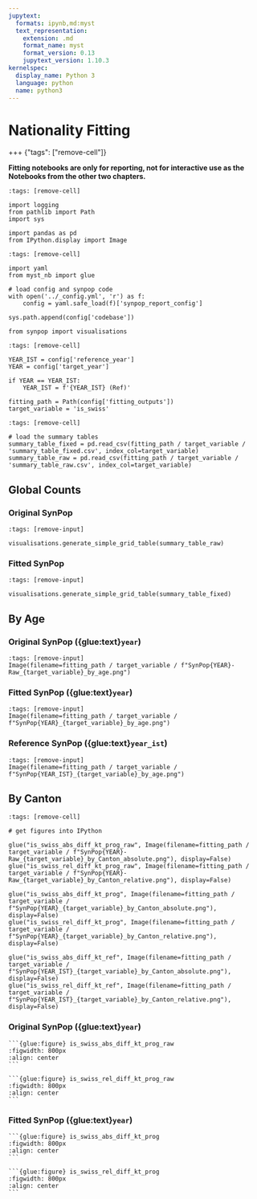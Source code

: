 ```yaml
---
jupytext:
  formats: ipynb,md:myst
  text_representation:
    extension: .md
    format_name: myst
    format_version: 0.13
    jupytext_version: 1.10.3
kernelspec:
  display_name: Python 3
  language: python
  name: python3
---
```


# Nationality Fitting

+++ {"tags": ["remove-cell"]}

**Fitting notebooks are only for reporting, not for interactive use as the Notebooks from the other two chapters.**

```{code-cell} ipython3
:tags: [remove-cell]

import logging
from pathlib import Path
import sys

import pandas as pd
from IPython.display import Image
```

```{code-cell} ipython3
:tags: [remove-cell]

import yaml
from myst_nb import glue

# load config and synpop code
with open('../_config.yml', 'r') as f:
    config = yaml.safe_load(f)['synpop_report_config']

sys.path.append(config['codebase'])

from synpop import visualisations
```

```{code-cell} ipython3
:tags: [remove-cell]

YEAR_IST = config['reference_year']
YEAR = config['target_year']

if YEAR == YEAR_IST:
    YEAR_IST = f'{YEAR_IST} (Ref)'

fitting_path = Path(config['fitting_outputs'])
target_variable = 'is_swiss'
```

```{code-cell} ipython3
:tags: [remove-cell]

# load the summary tables
summary_table_fixed = pd.read_csv(fitting_path / target_variable / 'summary_table_fixed.csv', index_col=target_variable)
summary_table_raw = pd.read_csv(fitting_path / target_variable / 'summary_table_raw.csv', index_col=target_variable)
```

## Global Counts

### Original SynPop

```{code-cell} ipython3
:tags: [remove-input]

visualisations.generate_simple_grid_table(summary_table_raw)
```

### Fitted SynPop

```{code-cell} ipython3
:tags: [remove-input]

visualisations.generate_simple_grid_table(summary_table_fixed)
```

## By Age

### Original SynPop ({glue:text}`year`)

```{code-cell} ipython3
:tags: [remove-input]
Image(filename=fitting_path / target_variable / f"SynPop{YEAR}-Raw_{target_variable}_by_age.png") 
```

### Fitted SynPop ({glue:text}`year`)

```{code-cell} ipython3
:tags: [remove-input]
Image(filename=fitting_path / target_variable / f"SynPop{YEAR}_{target_variable}_by_age.png") 
```

### Reference SynPop ({glue:text}`year_ist`)

```{code-cell} ipython3
:tags: [remove-input]
Image(filename=fitting_path / target_variable / f"SynPop{YEAR_IST}_{target_variable}_by_age.png") 
```

## By Canton

```{code-cell} ipython3
:tags: [remove-cell]

# get figures into IPython

glue("is_swiss_abs_diff_kt_prog_raw", Image(filename=fitting_path / target_variable / f"SynPop{YEAR}-Raw_{target_variable}_by_Canton_absolute.png"), display=False)
glue("is_swiss_rel_diff_kt_prog_raw", Image(filename=fitting_path / target_variable / f"SynPop{YEAR}-Raw_{target_variable}_by_Canton_relative.png"), display=False)

glue("is_swiss_abs_diff_kt_prog", Image(filename=fitting_path / target_variable / f"SynPop{YEAR}_{target_variable}_by_Canton_absolute.png"), display=False)
glue("is_swiss_rel_diff_kt_prog", Image(filename=fitting_path / target_variable / f"SynPop{YEAR}_{target_variable}_by_Canton_relative.png"), display=False)

glue("is_swiss_abs_diff_kt_ref", Image(filename=fitting_path / target_variable / f"SynPop{YEAR_IST}_{target_variable}_by_Canton_absolute.png"), display=False)
glue("is_swiss_rel_diff_kt_ref", Image(filename=fitting_path / target_variable / f"SynPop{YEAR_IST}_{target_variable}_by_Canton_relative.png"), display=False)
```

### Original SynPop ({glue:text}`year`)

````{tabbed} Absolute differences
```{glue:figure} is_swiss_abs_diff_kt_prog_raw
:figwidth: 800px
:align: center
```
````

````{tabbed} Relative differences
```{glue:figure} is_swiss_rel_diff_kt_prog_raw
:figwidth: 800px
:align: center
```
````

### Fitted SynPop ({glue:text}`year`)

````{tabbed} Absolute differences
```{glue:figure} is_swiss_abs_diff_kt_prog
:figwidth: 800px
:align: center
```
````

````{tabbed} Relative differences
```{glue:figure} is_swiss_rel_diff_kt_prog
:figwidth: 800px
:align: center
```
````
